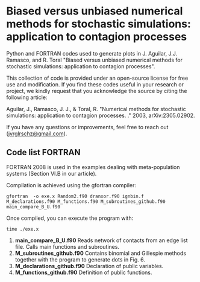 # Biased versus unbiased numerical methods for stochastic simulations: application to contagion processes

Python and FORTRAN codes used to generate plots in J. Aguilar, J.J. Ramasco, and R. Toral  "Biased versus unbiased numerical methods for stochastic simulations: application to contagion processes".

This collection of code is provided under an open-source license for free use and modification. If you find these codes useful in your research or project, we kindly request that you acknowledge the source by citing the following article:


Aguilar, J., Ramasco, J. J., & Toral, R. "Numerical methods for stochastic simulations: application to contagion processes. ."  2003, arXiv:2305.02902.

If you have any questions or improvements, feel free to reach out (jvrglrschz@gmail.com).

## Code list FORTRAN
FORTRAN 2008 is used in the examples dealing with meta-population systems (Section VI.B in our article). 

Compilation is achieved using the gfortran compiler:

```
gfortran  -o exe.x Random2.f90 dranxor.f90 ignbin.f  M_declarations.f90 M_functions.f90 M_subroutines_github.f90 main_compare_B_U.f90 
```

Once compiled, you can execute the program with:
```
time ./exe.x
```

1. **main_compare_B_U.f90** Reads network of contacts from an edge list file. Calls main functions and subroutines. 
2. **M_subroutines_github.f90** Contains binomial and Gillespie methods together with the program to generate dots in Fig. 6.
3. **M_declarations_github.f90** Declaration of public variables.
4. **M_functions_github.f90** Definition of public functions.


